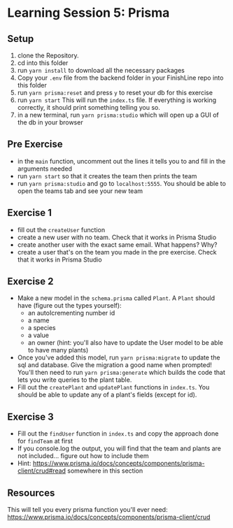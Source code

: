 # Learning Session 5: Prisma

## Setup

1. clone the Repository.
2. cd into this folder
3. run `yarn install` to download all the necessary packages
4. Copy your `.env` file from the backend folder in your FinishLine repo into this folder
5. run `yarn prisma:reset` and press `y` to reset your db for this exercise
6. run `yarn start` This will run the `index.ts` file. If everything is working correctly, it should print something telling you so.
7. in a new terminal, run `yarn prisma:studio` which will open up a GUI of the db in your browser

## Pre Exercise

- in the `main` function, uncomment out the lines it tells you to and fill in the arguments needed
- run `yarn start` so that it creates the team then prints the team
- run `yarn prisma:studio` and go to `localhost:5555`. You should be able to open the teams tab and see your new team

## Exercise 1

- fill out the `createUser` function
- create a new user with no team. Check that it works in Prisma Studio
- create another user with the exact same email. What happens? Why?
- create a user that's on the team you made in the pre exercise. Check that it works in Prisma Studio

## Exercise 2

- Make a new model in the `schema.prisma` called `Plant`. A `Plant` should have (figure out the types yourself):
  - an autoIcrementing number id
  - a name
  - a species
  - a value
  - an owner (hint: you'll also have to update the User model to be able to have many plants)
- Once you've added this model, run `yarn prisma:migrate` to update the sql and database. Give the migration a good name when prompted! You'll then need to run `yarn prisma:generate` which builds the code that lets you write queries to the plant table.
- Fill out the `createPlant` and `updatePlant` functions in `index.ts`. You should be able to update any of a plant's fields (except for id).

## Exercise 3

- Fill out the `findUser` function in `index.ts` and copy the approach done for `findTeam` at first
- If you console.log the output, you will find that the team and plants are not included... figure out how to include them
- Hint: https://www.prisma.io/docs/concepts/components/prisma-client/crud#read somewhere in this section

## Resources

This will tell you every prisma function you'll ever need:
https://www.prisma.io/docs/concepts/components/prisma-client/crud
